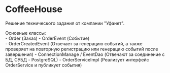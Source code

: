 # CoffeeHouse

Решение технического задания от компании "Уфанет".

Основные классы:  
    -   Order (Заказ)
    -   OrderEvent (Событие)   
    -   OrderCreatedEvent (Отвечает за генерацию событий, а также проверяет на 
повторную регистрацию или генерацию событий после завершения)
    -   ConnectionManage / EventDao (Отвечают за соединение с БД, СУБД - PostgreSQL)
    -   OrderServiceImpl (Реализует интерфейс OrderService и публикует события)